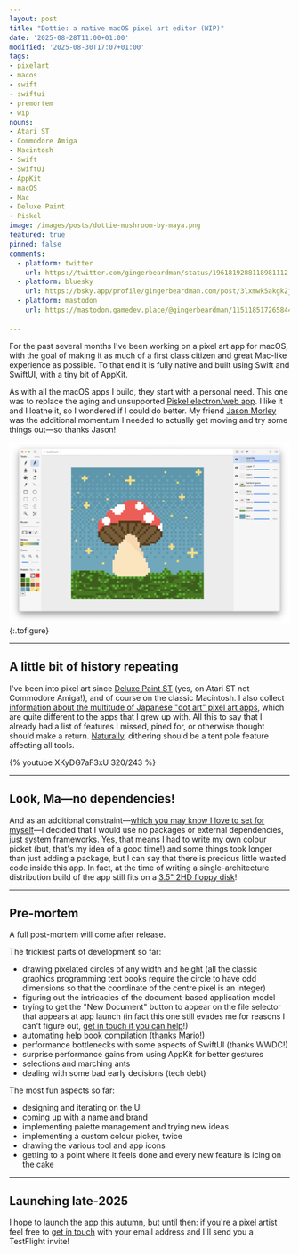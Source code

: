 ```yaml
---
layout: post
title: "Dottie: a native macOS pixel art editor (WIP)"
date: '2025-08-28T11:00+01:00'
modified: '2025-08-30T17:07+01:00'
tags:
- pixelart
- macos
- swift
- swiftui
- premortem
- wip
nouns:
- Atari ST
- Commodore Amiga
- Macintosh
- Swift
- SwiftUI
- AppKit
- macOS
- Mac
- Deluxe Paint
- Piskel
image: /images/posts/dottie-mushroom-by-maya.png
featured: true
pinned: false
comments:
  - platform: twitter
    url: https://twitter.com/gingerbeardman/status/1961819288118981112
  - platform: bluesky
    url: https://bsky.app/profile/gingerbeardman.com/post/3lxmwk5akgk2j
  - platform: mastodon
    url: https://mastodon.gamedev.place/@gingerbeardman/115118517265844279

---
```


For the past several months I've been working on a pixel art app for macOS, with the goal of making it as much of a first class citizen and great Mac-like experience as possible. To that end it is fully native and built using Swift and SwiftUI, with a tiny bit of AppKit.

As with all the macOS apps I build, they start with a personal need. This one was to replace the aging and unsupported [Piskel electron/web app](/2023/05/10/piskel-for-playdate/). I like it and I loathe it, so I wondered if I could do better. My friend [Jason Morley](https://jbmorley.co.uk/about/) was the additional momentum I needed to actually get moving and try some things out—so thanks Jason!

![IMG](/images/posts/dottie-mushroom-by-maya.png "A mushroom drawn by Maya")
{:.tofigure}

----

## A little bit of history repeating

I've been into pixel art since [Deluxe Paint ST](/about) (yes, on Atari ST not Commodore Amiga!), and of course on the classic Macintosh. I also collect [information about the multitude of Japanese "dot art" pixel art apps](/2023/10/21/list-of-vintage-japanese-pixel-dot-art-software/), which are quite different to the apps that I grew up with. All this to say that I already had a list of features I missed, pined for, or otherwise thought should make a return. [Naturally](/2024/07/14/shibuya-pixel-art-contest-2024/#bonus), dithering should be a tent pole feature affecting all tools.

{% youtube XKyDG7aF3xU 320/243 %}

----

## Look, Ma—no dependencies!

And as an additional constraint—[which you may know I love to set for myself](/2023/11/21/yoyozo-how-i-made-a-playdate-game-in-39kb/)—I decided that I would use no packages or external dependencies, just system frameworks. Yes, that means I had to write my own colour picket (but, that's my idea of a good time!) and some things took longer than just adding a package, but I can say that there is precious little wasted code inside this app. In fact, at the time of writing a single-architecture distribution build of the app still fits on a [3.5" 2HD floppy disk](/2025/05/19/media-darling-t-shirt-design/)!

----

## Pre-mortem

A full post-mortem will come after release.

The trickiest parts of development so far:
- drawing pixelated circles of any width and height (all the classic graphics programming text books require the circle to have odd dimensions so that the coordinate of the centre pixel is an integer)
- figuring out the intricacies of the document-based application model
- trying to get the "New Document" button to appear on the file selector that appears at app launch (in fact this one still evades me for reasons I can't figure out, [get in touch if you can help](/support)!)
- automating help book compilation ([thanks Mario](https://marioaguzman.wordpress.com/2020/09/12/auth/)!)
- performance bottlenecks with some aspects of SwiftUI (thanks WWDC!)
- surprise performance gains from using AppKit for better gestures
- selections and marching ants
- dealing with some bad early decisions (tech debt)

The most fun aspects so far:
- designing and iterating on the UI
- coming up with a name and brand
- implementing palette management and trying new ideas
- implementing a custom colour picker, twice
- drawing the various tool and app icons
- getting to a point where it feels done and every new feature is icing on the cake

----

## Launching late-2025

I hope to launch the app this autumn, but until then: if you're a pixel artist feel free to [get in touch](/support) with your email address and I'll send you a TestFlight invite!
